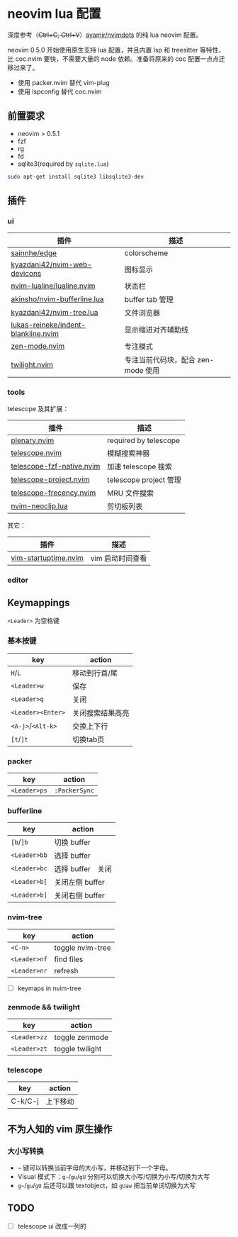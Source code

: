 # neovim lua 配置

深度参考（~~Ctrl+C, Ctrl+V~~）[ayamir/nvimdots](https://github.com/ayamir/nvimdots) 的纯 lua neovim 配置。

neovim 0.5.0 开始使用原生支持 lua 配置，并且内置 lsp 和 treesitter
等特性，比 coc.nvim 要快，不需要大量的 node 依赖。准备将原来的 coc 配置一点点迁移过来了。

- 使用 packer.nvim 替代 vim-plug
- 使用 lspconfig 替代 coc.nvim

## 前置要求

- neovim > 0.5.1
- fzf
- rg
- fd
- sqlite3(required by `sqlite.lua`)

```bash
sudo apt-get install sqlite3 libsqlite3-dev
```

## 插件

### ui

|插件|描述|
|---|---|
|[sainnhe/edge](https://github.com/sainnhe/edge)|colorscheme|
|[kyazdani42/nvim-web-devicons](https://github.com/kyazdani42/nvim-web-devicons)|图标显示|
|[nvim-lualine/lualine.nvim](https://github.com/nvim-lualine/lualine.nvim)|状态栏|
|[akinsho/nvim-bufferline.lua](https://github.com/akinsho/nvim-bufferline.lua)|buffer tab 管理|
|[kyazdani42/nvim-tree.lua](https://github.com/kyazdani42/nvim-tree.lua)|文件浏览器|
|[lukas-reineke/indent-blankline.nvim](https://github.com/lukas-reineke/indent-blankline.nvim)|显示缩进对齐辅助线|
|[zen-mode.nvim](https://github.com/folke/zen-mode.nvim)|专注模式|
|[twilight.nvim](https://github.com/folke/twilight.nvim)|专注当前代码块，配合 zen-mode 使用|

### tools

telescope 及其扩展：

|插件|描述|
|---|---|
|[plenary.nvim](https://github.com/nvim-lua/plenary.nvim)|required by telescope|
|[telescope.nvim](https://github.com/nvim-telescope/telescope.nvim)|模糊搜索神器|
|[telescope-fzf-native.nvim](https://github.com/nvim-telescope/telescope-fzf-native.nvim)|加速 telescope 搜索|
|[telescope-project.nvim](https://github.com/nvim-telescope/telescope-project.nvim)|telescope project 管理|
|[telescope-frecency.nvim](https://github.com/nvim-telescope/telescope-frecency.nvim)|MRU 文件搜索|
|[nvim-neoclip.lua](https://github.com/AckslD/nvim-neoclip.lua)|剪切板列表|

其它：

|插件|描述|
|---|---|
|[vim-startuptime.nvim](https://github.com/dstein64/vim-startuptime)|vim 启动时间查看|

### editor

## Keymappings

`<Leader>` 为空格键

### 基本按键

|key|action|
|-|-|
|`H`/`L`|移动到行首/尾|
|`<Leader>w`|保存|
|`<Leader>q`|关闭|
|`<Leader><Enter>`|关闭搜索结果高亮|
|`<A-j>`/`<Alt-k>`|交换上下行|
|`[t`/`]t`|切换tab页|

### packer

|key|action|
|-|-|
|`<Leader>ps`|`:PackerSync`|

### bufferline

|key|action|
|-|-|
|`[b`/`]b`|切换 buffer|
|`<Leader>bb`|选择 buffer|
|`<Leader>bc`|选择 buffer　关闭|
|`<Leader>b[`|关闭左侧 buffer|
|`<Leader>b]`|关闭右侧 buffer|

### nvim-tree

|key|action|
|-|-|
|`<C-n>`|toggle nvim-tree|
|`<Leader>nf`|find files|
|`<Leader>nr`|refresh|

- [ ] keymaps in nvim-tree

### zenmode && twilight

|key|action|
|-|-|
|`<Leader>zz`|toggle zenmode|
|`<Leader>zt`|toggle twilight|

### telescope

|key|action|
|-|-|
|C-k/C-j|上下移动|

## 不为人知的 vim 原生操作

### 大小写转换

- `~` 键可以转换当前字母的大小写，并移动到下一个字母。
- Visual 模式下：`g~`/`gu`/`gU` 分别可以切换大小写/切换为小写/切换为大写
- `g~`/`gu`/`gU` 后还可以跟 textobject，如 `gUaw` 把当前单词切换为大写

## TODO

- [ ] telescope ui 改成一列的